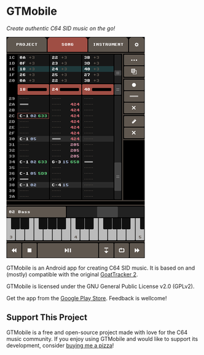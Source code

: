 # GTMobile

*Create authentic C64 SID music on the go!*

![image](screenshot.png)

GTMobile is an Android app for creating C64 SID music.
It is based on and (mostly) compatible with the original [GoatTracker 2](https://sourceforge.net/projects/goattracker2/).

GTMobile is licensed under the GNU General Public License v2.0 (GPLv2).

Get the app from the [Google Play Store](https://play.google.com/store/apps/details?id=com.twobit.gtmobile).
Feedback is wellcome!


## Support This Project

GTMobile is a free and open-source project made with love for the C64 music community.
If you enjoy using GTMobile and would like to support its development, consider [buying me a pizza](https://buymeacoffee.com/twobit)!
